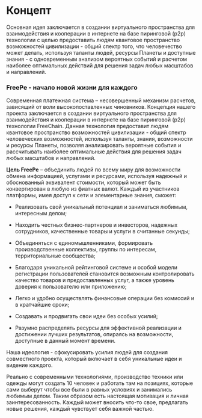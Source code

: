 # Концепт

Основная идея заключается в создании виртуального пространства для взаимодействия и кооперации в интернете на базе пиринговой (p2p) технологии с целью предоставить людям квантовое пространство возможностей цивилизации - общий спектр того, что человечество может делать, используя таланты людей, ресурсы Планеты и доступные знания - с одновременным анализом вероятных событий и расчетом наиболее оптимальных действий для решения задач любых масштабов и направлений.


### FreePe - начало новой жизни для каждого


Современная платежная система – несовершенный механизм расчетов, зависящий от воли высокопоставленных чиновников. Концепция нашего проекта заключается в создании виртуального пространства для взаимодействия и кооперации в интернете на базе пиринговой (p2p) технологии FreeChain. Данная технология предоставит людям квантовое пространство возможностей цивилизации - общий спектр человеческих возможностей, используя таланты, знания, возможности и ресурсы Планеты, позволяя анализировать вероятные события и рассчитывать наиболее оптимальные действия для решения задач любых масштабов и направлений.

**Цель FreePe** – объединить людей по всему миру для возможности обмена информацией, услугами и ресурсами, используя надежный и обоснованный эквивалент стоимости, который может быть конвертирован в любую из фиатных валют. Каждый из участников платформы, имея доступ к сети и элементарные знания, сможет:

* Реализовать свой уникальный потенциал и заниматься любимым, интересным делом;

* Находить честных бизнес-партнеров и инвесторов, надежных сотрудников, качественные товары и услуги в считанные секунды;

* Объединяться с единомышленниками, формировать производственные коллективы, группы по интересам, территориальные сообщества;

* Благодаря уникальной рейтинговой системе и особой модели регистрации пользователей становится возможным контролировать качество товаров и предоставленных услуг, а также уровень доверия к пользователю или приложению;

* Легко и удобно осуществлять финансовые операции без комиссий и в кратчайшие сроки;

* Создавать и продвигать свои идеи без особых усилий;

* Разумно распределять ресурсы для эффективной реализации и достижении лучших результатов, опираясь на возможности, доступные в данный момент времени.
 

Наша идеология - сфокусировать усилия людей для создания совместного проекта, который включает в себя уникальные идеи и видение каждого.

Реально с современными технологиями, производство техники или одежды  могут создать 10 человек и работать там на позициях, которые сами выберут чтобы все были в равных условиях и занимались любимым делом. Таким образом есть настоящая мотивация и личная заинтересованность. Каждый может вносить что-то свое, предлагать новые решения, каждый чувствует себя важной частью.
